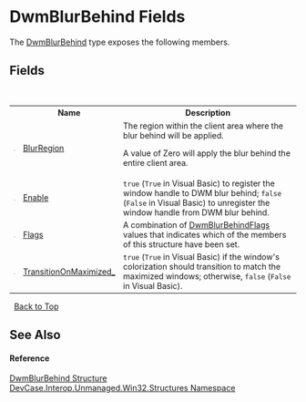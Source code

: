 # DwmBlurBehind Fields
 

The <a href="T_DevCase_Interop_Unmanaged_Win32_Structures_DwmBlurBehind">DwmBlurBehind</a> type exposes the following members.


## Fields
&nbsp;<table><tr><th></th><th>Name</th><th>Description</th></tr><tr><td>![Public field](media/pubfield.gif "Public field")</td><td><a href="F_DevCase_Interop_Unmanaged_Win32_Structures_DwmBlurBehind_BlurRegion">BlurRegion</a></td><td>
The region within the client area where the blur behind will be applied. 

 A value of Zero will apply the blur behind the entire client area.</td></tr><tr><td>![Public field](media/pubfield.gif "Public field")</td><td><a href="F_DevCase_Interop_Unmanaged_Win32_Structures_DwmBlurBehind_Enable">Enable</a></td><td>
`true` (`True` in Visual Basic) to register the window handle to DWM blur behind; `false` (`False` in Visual Basic) to unregister the window handle from DWM blur behind.</td></tr><tr><td>![Public field](media/pubfield.gif "Public field")</td><td><a href="F_DevCase_Interop_Unmanaged_Win32_Structures_DwmBlurBehind_Flags">Flags</a></td><td>
A combination of <a href="T_DevCase_Interop_Unmanaged_Win32_Enums_DwmBlurBehindFlags">DwmBlurBehindFlags</a> values that indicates which of the members of this structure have been set.</td></tr><tr><td>![Public field](media/pubfield.gif "Public field")</td><td><a href="F_DevCase_Interop_Unmanaged_Win32_Structures_DwmBlurBehind_TransitionOnMaximized_">TransitionOnMaximized_</a></td><td>
`true` (`True` in Visual Basic) if the window's colorization should transition to match the maximized windows; otherwise, `false` (`False` in Visual Basic).</td></tr></table>&nbsp;
<a href="#dwmblurbehind-fields">Back to Top</a>

## See Also


#### Reference
<a href="T_DevCase_Interop_Unmanaged_Win32_Structures_DwmBlurBehind">DwmBlurBehind Structure</a><br /><a href="N_DevCase_Interop_Unmanaged_Win32_Structures">DevCase.Interop.Unmanaged.Win32.Structures Namespace</a><br />